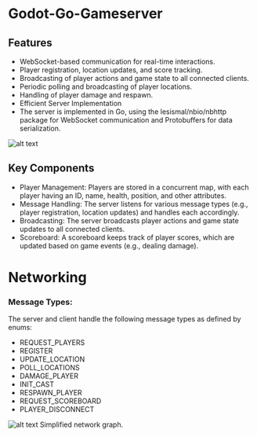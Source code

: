 # Godot-Go-Gameserver
 
## Features
* WebSocket-based communication for real-time interactions.
* Player registration, location updates, and score tracking.
* Broadcasting of player actions and game state to all connected clients.
* Periodic polling and broadcasting of player locations.
* Handling of player damage and respawn.
* Efficient Server Implementation
* The server is implemented in Go, using the lesismal/nbio/nbhttp package for WebSocket communication and Protobuffers for data serialization.

![alt text](https://github.com/kelo221/Godot-Go-Gameserver/blob/main/showcase.png?raw=true)

## Key Components
* Player Management: Players are stored in a concurrent map, with each player having an ID, name, health, position, and other attributes.
* Message Handling: The server listens for various message types (e.g., player registration, location updates) and handles each accordingly.
* Broadcasting: The server broadcasts player actions and game state updates to all connected clients.
* Scoreboard: A scoreboard keeps track of player scores, which are updated based on game events (e.g., dealing damage).

# Networking

### Message Types:

The server and client handle the following message types as defined by enums:

- REQUEST_PLAYERS
- REGISTER
- UPDATE_LOCATION
- POLL_LOCATIONS
- DAMAGE_PLAYER
- INIT_CAST
- RESPAWN_PLAYER
- REQUEST_SCOREBOARD
- PLAYER_DISCONNECT

![alt text](https://github.com/kelo221/Godot-Go-Gameserver/blob/main/network_graph.png?raw=true)
Simplified network graph.
